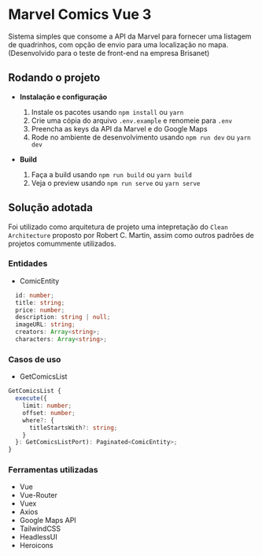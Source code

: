 # Marvel Comics Vue 3

Sistema simples que consome a API da Marvel para fornecer uma listagem de quadrinhos, com opção de envio para uma localização no mapa. (Desenvolvido para o teste de front-end na empresa Brisanet)

## Rodando o projeto

* **Instalação e configuração**

    1. Instale os pacotes usando `npm install` ou `yarn`
    2. Crie uma cópia do arquivo `.env.exampĺe` e renomeie para `.env`
    3. Preencha as keys da API da Marvel e do Google Maps
    4. Rode no ambiente de desenvolvimento usando `npm run dev` ou `yarn dev`

* **Build**

    1. Faça a build usando `npm run build` ou `yarn build`
    2. Veja o preview usando `npm run serve` ou `yarn serve`

## Solução adotada

Foi utilizado como arquitetura de projeto uma intepretação do `Clean Architecture` proposto por Robert C. Martin, assim como outros padrões de projetos comummente utilizados.

### Entidades

* ComicEntity

```ts
  id: number;
  title: string;
  price: number;
  description: string | null;
  imageURL: string;
  creators: Array<string>;
  characters: Array<string>;
```

### Casos de uso

* GetComicsList

```ts
GetComicsList {
  execute({
    limit: number;
    offset: number;
    where?: {
      titleStartsWith?: string;
    }
  }: GetComicsListPort): Paginated<ComicEntity>;
}
```

### Ferramentas utilizadas

* Vue
* Vue-Router
* Vuex
* Axios
* Google Maps API
* TailwindCSS
* HeadlessUI
* Heroicons
